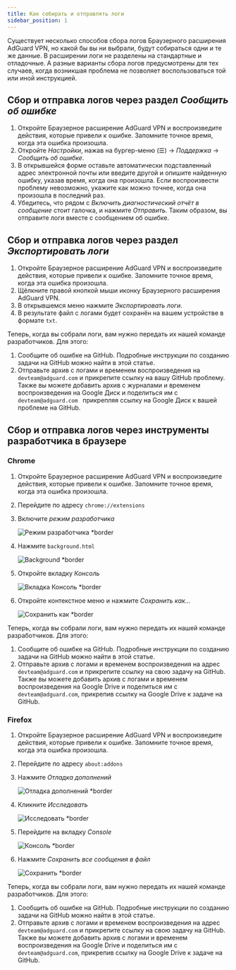 ```yaml
---
title: Как собирать и отправлять логи
sidebar_position: 1
---
```


Существует несколько способов сбора логов Браузерного расширения AdGuard VPN, но какой бы вы ни выбрали, будут собираться одни и те же данные. В расширении логи не разделены на стандартные и отладочные. А разные варианты сбора логов предусмотрены для тех случаев, когда возникшая проблема не позволяет воспользоваться той или иной инструкцией.

## Сбор и отправка логов через раздел *Сообщить об ошибке*

1. Откройте Браузерное расширение AdGuard VPN и воспроизведите действия, которые привели к ошибке. Запомните точное время, когда эта ошибка произошла.
1. Откройте *Настройки*, нажав на бургер-меню (☰) → *Поддержка* → *Сообщить об ошибке*.
1. В открывшейся форме оставьте автоматически подставленный адрес электронной почты или введите другой и опишите найденную ошибку, указав время, когда она произошла. Если воспроизвести проблему невозможно, укажите как можно точнее, когда она произошла в последний раз.
1. Убедитесь, что рядом с *Включить диагностический отчёт в сообщение* стоит галочка, и нажмите *Отправить*. Таким образом, вы отправите логи вместе с сообщением об ошибке.

## Сбор и отправка логов через раздел *Экспортировать логи*

1. Откройте Браузерное расширение AdGuard VPN и воспроизведите действия, которые привели к ошибке. Запомните точное время, когда эта ошибка произошла.
1. Щёлкните правой кнопкой мыши иконку Браузерного расширения AdGuard VPN.
1. В открывшемся меню нажмите *Экспортировать логи*.
1. В результате файл с логами будет сохранён на вашем устройстве в формате `txt`.

Теперь, когда вы собрали логи, вам нужно передать их нашей команде разработчиков. Для этого:

1. Сообщите об ошибке на GitHub. Подробные инструкции по созданию задачи на GitHub можно найти в этой статье.
1. Отправьте архив с логами и временем воспроизведения на `devteam@adguard.com` и прикрепите ссылку на вашу GitHub проблему. Также вы можете добавить архив с журналами и временем воспроизведения на Google Диск и поделиться им с `devteam@adguard.com ` прикрепляя ссылку на Google Диск к вашей проблеме на GitHub.

## Сбор и отправка логов через инструменты разработчика в браузере

### Chrome

1. Откройте Браузерное расширение AdGuard VPN и воспроизведите действия, которые привели к ошибке. Запомните точное время, когда эта ошибка произошла.
1. Перейдите по адресу `chrome://extensions`
1. Включите *режим разработчика*

    ![Режим разработчика *border](https://cdn.adguardvpn.com/content/kb/vpn/browser_extension/dev_mode.png)

1. Нажмите `background.html`

    ![Background *border](https://cdn.adguardvpn.com/content/kb/vpn/browser_extension/backgroung.png)

1. Откройте вкладку *Консоль*

    ![Вкладка Консоль *border](https://cdn.adguardvpn.com/content/kb/vpn/browser_extension/console.png)

1. Откройте контекстное меню и нажмите *Сохранить как…*

    ![Сохранить как *border](https://cdn.adguardvpn.com/content/kb/vpn/browser_extension/save.png)

Теперь, когда вы собрали логи, вам нужно передать их нашей команде разработчиков. Для этого:

1. Сообщите об ошибке на GitHub. Подробные инструкции по созданию задачи на GitHub можно найти в этой статье.
1. Отправьте архив с логами и временем воспроизведения на адрес `devteam@adguard.com` и прикрепите ссылку на свою задачу на GitHub. Также вы можете добавить архив с логами и временем воспроизведения на Google Drive и поделиться им с `devteam@adguard.com`, прикрепив ссылку на Google Drive к задаче на GitHub.

### Firefox

1. Откройте Браузерное расширение AdGuard VPN и воспроизведите действия, которые привели к ошибке. Запомните точное время, когда эта ошибка произошла.
1. Перейдите по адресу `about:addons`
1. Нажмите *Отладка дополнений*

    ![Отладка дополнений *border](https://cdn.adguardvpn.com/content/kb/vpn/browser_extension/add-ons.png)

1. Кликните *Исследовать*

    ![Исследовать *border](https://cdn.adguardvpn.com/content/kb/vpn/browser_extension/inspect.png)

1. Перейдите на вкладку *Console*

    ![Консоль *border](https://cdn.adguardvpn.com/content/kb/vpn/browser_extension/ff_console.png)

1. Нажмите *Сохранить все сообщения в файл*

    ![Сохранить *border](https://cdn.adguardvpn.com/content/kb/vpn/browser_extension/save-to-file.png)

Теперь, когда вы собрали логи, вам нужно передать их нашей команде разработчиков. Для этого:

1. Сообщить об ошибке на GitHub. Подробные инструкции по созданию задачи на GitHub можно найти в этой статье.
1. Отправьте архив с логами и временем воспроизведения на адрес `devteam@adguard.com` и прикрепите ссылку на свою задачу на GitHub. Также вы можете добавить архив с логами и временем воспроизведения на Google Drive и поделиться им с `devteam@adguard.com`, прикрепив ссылку на Google Drive к задаче на GitHub.
